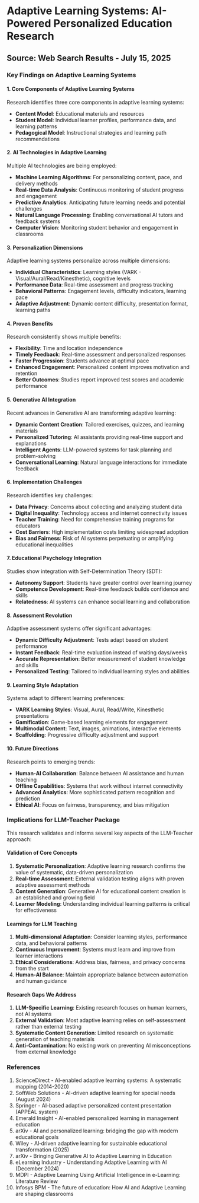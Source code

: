 # Adaptive Learning Systems: AI-Powered Personalized Education Research

## Source: Web Search Results - July 15, 2025

### Key Findings on Adaptive Learning Systems

#### 1. **Core Components of Adaptive Learning Systems**
Research identifies three core components in adaptive learning systems:
- **Content Model**: Educational materials and resources
- **Student Model**: Individual learner profiles, performance data, and learning patterns  
- **Pedagogical Model**: Instructional strategies and learning path recommendations

#### 2. **AI Technologies in Adaptive Learning**
Multiple AI technologies are being employed:
- **Machine Learning Algorithms**: For personalizing content, pace, and delivery methods
- **Real-time Data Analysis**: Continuous monitoring of student progress and engagement
- **Predictive Analytics**: Anticipating future learning needs and potential challenges
- **Natural Language Processing**: Enabling conversational AI tutors and feedback systems
- **Computer Vision**: Monitoring student behavior and engagement in classrooms

#### 3. **Personalization Dimensions**
Adaptive learning systems personalize across multiple dimensions:
- **Individual Characteristics**: Learning styles (VARK - Visual/Aural/Read/Kinesthetic), cognitive levels
- **Performance Data**: Real-time assessment and progress tracking
- **Behavioral Patterns**: Engagement levels, difficulty indicators, learning pace
- **Adaptive Adjustment**: Dynamic content difficulty, presentation format, learning paths

#### 4. **Proven Benefits**
Research consistently shows multiple benefits:
- **Flexibility**: Time and location independence
- **Timely Feedback**: Real-time assessment and personalized responses
- **Faster Progression**: Students advance at optimal pace
- **Enhanced Engagement**: Personalized content improves motivation and retention
- **Better Outcomes**: Studies report improved test scores and academic performance

#### 5. **Generative AI Integration**
Recent advances in Generative AI are transforming adaptive learning:
- **Dynamic Content Creation**: Tailored exercises, quizzes, and learning materials
- **Personalized Tutoring**: AI assistants providing real-time support and explanations
- **Intelligent Agents**: LLM-powered systems for task planning and problem-solving
- **Conversational Learning**: Natural language interactions for immediate feedback

#### 6. **Implementation Challenges**
Research identifies key challenges:
- **Data Privacy**: Concerns about collecting and analyzing student data
- **Digital Inequality**: Technology access and internet connectivity issues
- **Teacher Training**: Need for comprehensive training programs for educators
- **Cost Barriers**: High implementation costs limiting widespread adoption
- **Bias and Fairness**: Risk of AI systems perpetuating or amplifying educational inequalities

#### 7. **Educational Psychology Integration**
Studies show integration with Self-Determination Theory (SDT):
- **Autonomy Support**: Students have greater control over learning journey
- **Competence Development**: Real-time feedback builds confidence and skills
- **Relatedness**: AI systems can enhance social learning and collaboration

#### 8. **Assessment Revolution**
Adaptive assessment systems offer significant advantages:
- **Dynamic Difficulty Adjustment**: Tests adapt based on student performance
- **Instant Feedback**: Real-time evaluation instead of waiting days/weeks
- **Accurate Representation**: Better measurement of student knowledge and skills
- **Personalized Testing**: Tailored to individual learning styles and abilities

#### 9. **Learning Style Adaptation**
Systems adapt to different learning preferences:
- **VARK Learning Styles**: Visual, Aural, Read/Write, Kinesthetic presentations
- **Gamification**: Game-based learning elements for engagement
- **Multimodal Content**: Text, images, animations, interactive elements
- **Scaffolding**: Progressive difficulty adjustment and support

#### 10. **Future Directions**
Research points to emerging trends:
- **Human-AI Collaboration**: Balance between AI assistance and human teaching
- **Offline Capabilities**: Systems that work without internet connectivity
- **Advanced Analytics**: More sophisticated pattern recognition and prediction
- **Ethical AI**: Focus on fairness, transparency, and bias mitigation

### Implications for LLM-Teacher Package

This research validates and informs several key aspects of the LLM-Teacher approach:

#### **Validation of Core Concepts**
1. **Systematic Personalization**: Adaptive learning research confirms the value of systematic, data-driven personalization
2. **Real-time Assessment**: External validation testing aligns with proven adaptive assessment methods
3. **Content Generation**: Generative AI for educational content creation is an established and growing field
4. **Learner Modeling**: Understanding individual learning patterns is critical for effectiveness

#### **Learnings for LLM Teaching**
1. **Multi-dimensional Adaptation**: Consider learning styles, performance data, and behavioral patterns
2. **Continuous Improvement**: Systems must learn and improve from learner interactions
3. **Ethical Considerations**: Address bias, fairness, and privacy concerns from the start
4. **Human-AI Balance**: Maintain appropriate balance between automation and human guidance

#### **Research Gaps We Address**
1. **LLM-Specific Learning**: Existing research focuses on human learners, not AI systems
2. **External Validation**: Most adaptive learning relies on self-assessment rather than external testing
3. **Systematic Content Generation**: Limited research on systematic generation of teaching materials
4. **Anti-Contamination**: No existing work on preventing AI misconceptions from external knowledge

### References
1. ScienceDirect - AI-enabled adaptive learning systems: A systematic mapping (2014-2020)
2. SoftWeb Solutions - AI-driven adaptive learning for special needs (August 2024)
3. Springer - AI-based adaptive personalized content presentation (APPEAL system)
4. Emerald Insight - AI-enabled personalized learning in management education
5. arXiv - AI and personalized learning: bridging the gap with modern educational goals
6. Wiley - AI‐driven adaptive learning for sustainable educational transformation (2025)
7. arXiv - Bringing Generative AI to Adaptive Learning in Education
8. eLearning Industry - Understanding Adaptive Learning with AI (December 2024)
9. MDPI - Adaptive Learning Using Artificial Intelligence in e-Learning: Literature Review
10. Infosys BPM - The future of education: How AI and Adaptive Learning are shaping classrooms
